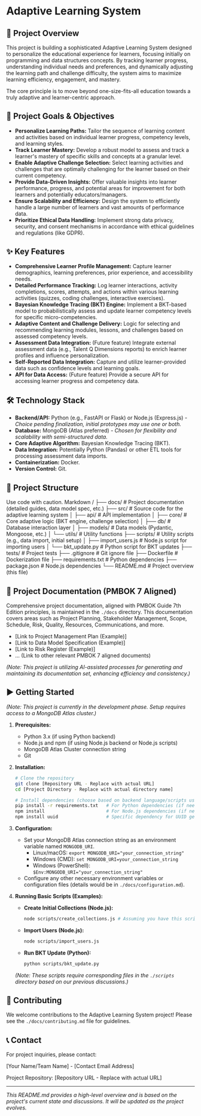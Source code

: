 # Adaptive Learning System

## 🚀 Project Overview

This project is building a sophisticated Adaptive Learning System designed to personalize the educational experience for learners, focusing initially on programming and data structures concepts. By tracking learner progress, understanding individual needs and preferences, and dynamically adjusting the learning path and challenge difficulty, the system aims to maximize learning efficiency, engagement, and mastery.

The core principle is to move beyond one-size-fits-all education towards a truly adaptive and learner-centric approach.

## 🎯 Project Goals & Objectives

*   **Personalize Learning Paths:** Tailor the sequence of learning content and activities based on individual learner progress, competency levels, and learning styles.
*   **Track Learner Mastery:** Develop a robust model to assess and track a learner's mastery of specific skills and concepts at a granular level.
*   **Enable Adaptive Challenge Selection:** Select learning activities and challenges that are optimally challenging for the learner based on their current competency.
*   **Provide Data-Driven Insights:** Offer valuable insights into learner performance, progress, and potential areas for improvement for both learners and potentially educators/managers.
*   **Ensure Scalability and Efficiency:** Design the system to efficiently handle a large number of learners and vast amounts of performance data.
*   **Prioritize Ethical Data Handling:** Implement strong data privacy, security, and consent mechanisms in accordance with ethical guidelines and regulations (like GDPR).

## ✨ Key Features

*   **Comprehensive Learner Profile Management:** Capture learner demographics, learning preferences, prior experience, and accessibility needs.
*   **Detailed Performance Tracking:** Log learner interactions, activity completions, scores, attempts, and actions within various learning activities (quizzes, coding challenges, interactive exercises).
*   **Bayesian Knowledge Tracing (BKT) Engine:** Implement a BKT-based model to probabilistically assess and update learner competency levels for specific micro-competencies.
*   **Adaptive Content and Challenge Delivery:** Logic for selecting and recommending learning modules, lessons, and challenges based on assessed competency levels.
*   **Assessment Data Integration:** (Future feature) Integrate external assessment data (e.g., Talent Q Dimensions reports) to enrich learner profiles and influence personalization.
*   **Self-Reported Data Integration:** Capture and utilize learner-provided data such as confidence levels and learning goals.
*   **API for Data Access:** (Future feature) Provide a secure API for accessing learner progress and competency data.

## 🛠️ Technology Stack

*   **Backend/API:** Python (e.g., FastAPI or Flask) or Node.js (Express.js) - *Choice pending finalization, initial prototypes may use one or both.*
*   **Database:** MongoDB (Atlas preferred) - *Chosen for flexibility and scalability with semi-structured data.*
*   **Core Adaptive Algorithm:** Bayesian Knowledge Tracing (BKT).
*   **Data Integration:** Potentially Python (Pandas) or other ETL tools for processing assessment data imports.
*   **Containerization:** Docker.
*   **Version Control:** Git.

## 📐 Project Structure
Use code with caution.
Markdown
/
├── docs/ # Project documentation (detailed guides, data model spec, etc.)
├── src/ # Source code for the adaptive learning system
│ ├── api/ # API implementation
│ ├── core/ # Core adaptive logic (BKT engine, challenge selection)
│ ├── db/ # Database interaction layer
│ ├── models/ # Data models (Pydantic, Mongoose, etc.)
│ └── utils/ # Utility functions
├── scripts/ # Utility scripts (e.g., data import, initial setup)
│ ├── import_users.js # Node.js script for importing users
│ └── bkt_update.py # Python script for BKT updates
├── tests/ # Project tests
├── .gitignore # Git ignore file
├── Dockerfile # Dockerization file
├── requirements.txt # Python dependencies
├── package.json # Node.js dependencies
└── README.md # Project overview (this file)
## 📄 Project Documentation (PMBOK 7 Aligned)

Comprehensive project documentation, aligned with PMBOK Guide 7th Edition principles, is maintained in the `./docs` directory. This documentation covers areas such as Project Planning, Stakeholder Management, Scope, Schedule, Risk, Quality, Resources, Communications, and more.

*   [Link to Project Management Plan (Example)]
*   [Link to Data Model Specification (Example)]
*   [Link to Risk Register (Example)]
*   ... (Link to other relevant PMBOK 7 aligned documents)

*(Note: This project is utilizing AI-assisted processes for generating and maintaining its documentation set, enhancing efficiency and consistency.)*

## ▶️ Getting Started

*(Note: This project is currently in the development phase. Setup requires access to a MongoDB Atlas cluster.)*

1.  **Prerequisites:**
    *   Python 3.x (if using Python backend)
    *   Node.js and npm (if using Node.js backend or Node.js scripts)
    *   MongoDB Atlas Cluster connection string
    *   Git

2.  **Installation:**
    ```bash
    # Clone the repository
    git clone [Repository URL - Replace with actual URL]
    cd [Project Directory - Replace with actual directory name]

    # Install dependencies (choose based on backend language/scripts used)
    pip install -r requirements.txt   # For Python dependencies (if needed)
    npm install                       # For Node.js dependencies (if needed)
    npm install uuid                  # Specific dependency for UUID generation
    ```

3.  **Configuration:**
    *   Set your MongoDB Atlas connection string as an environment variable named `MONGODB_URI`.
        *   Linux/macOS: `export MONGODB_URI="your_connection_string"`
        *   Windows (CMD): `set MONGODB_URI=your_connection_string`
        *   Windows (PowerShell): `$Env:MONGODB_URI="your_connection_string"`
    *   Configure any other necessary environment variables or configuration files (details would be in `./docs/configuration.md`).

4.  **Running Basic Scripts (Examples):**

    *   **Create Initial Collections (Node.js):**
        ```bash
        node scripts/create_collections.js # Assuming you have this script
        ```
    *   **Import Users (Node.js):**
        ```bash
        node scripts/import_users.js
        ```
    *   **Run BKT Update (Python):**
        ```bash
        python scripts/bkt_update.py
        ```

    *(Note: These scripts require corresponding files in the `./scripts` directory based on our previous discussions.)*

## 🤝 Contributing

We welcome contributions to the Adaptive Learning System project! Please see the `./docs/contributing.md` file for guidelines.

## 📞 Contact

For project inquiries, please contact:

[Your Name/Team Name] - [Contact Email Address]

Project Repository: [Repository URL - Replace with actual URL]

---

*This README.md provides a high-level overview and is based on the project's current state and discussions. It will be updated as the project evolves.*
